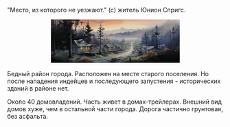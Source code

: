 "Место, из которого не уезжают." (с) житель Юнион Спригс.

<p align="center">
<img src='/imgs/landscapes/%D0%9D%D0%BE%D1%80%D0%B4%D0%B6%20%D0%92%D1%8D%D0%BB%D0%BB%D0%B8%202.png' width="300">
</p>

Бедный район города. Расположен на месте старого поселения.
Но после нападения индейцев и последующего запустения - исторических зданий в районе нет.

Около 40 домовладений. Часть живет в домах-трейлерах. Внешний вид домов хуже, чем в остальной части города. Дорога частично грунтовая, без асфальта.